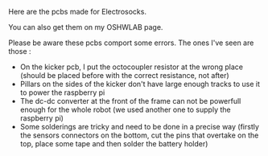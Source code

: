 Here are the pcbs made for Electrosocks.

You can also get them on my OSHWLAB page. 

Please be aware these pcbs comport some errors. The ones I've seen are those :
  - On the kicker pcb, I put the octocoupler resistor at the wrong place (should be placed before with the correct resistance, not after)
  - Pillars on the sides of the kicker don't have large enough tracks to use it to power the raspberry pi
  - The dc-dc converter at the front of the frame can not be powerfull enough for the whole robot (we used another one to supply the raspberry pi)
  - Some solderings are tricky and need to be done in a precise way (firstly the sensors connectors on the bottom, cut the pins that overtake on the top, place some tape and then solder the battery holder)
